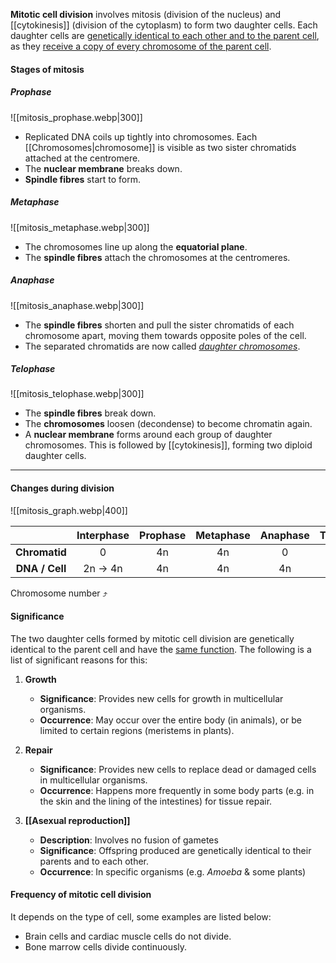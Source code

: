 **Mitotic cell division** involves mitosis (division of the nucleus) and [[cytokinesis]] (division of the cytoplasm) to form two daughter cells. Each daughter cells are <u>genetically identical to each other and to the parent cell</u>, as they <u>receive a copy of every chromosome of the parent cell</u>.

#### Stages of mitosis
##### Prophase
![[mitosis_prophase.webp|300]]
- Replicated DNA coils up tightly into chromosomes.
  Each [[Chromosomes|chromosome]] is visible as two sister chromatids attached at the centromere.
- The **nuclear membrane** breaks down.
- **Spindle fibres** start to form.

##### Metaphase
![[mitosis_metaphase.webp|300]]
- The chromosomes line up along the **equatorial plane**.
- The **spindle fibres** attach the chromosomes at the centromeres.

##### Anaphase
![[mitosis_anaphase.webp|300]]
- The **spindle fibres** shorten and pull the sister chromatids of each chromosome apart, moving them towards opposite poles of the cell.
- The separated chromatids are now called <u><i>daughter chromosomes</i></u>.

##### Telophase
![[mitosis_telophase.webp|300]]
- The **spindle fibres** break down.
- The **chromosomes** loosen (decondense) to become chromatin again.
- A **nuclear membrane** forms around each group of daughter chromosomes. This is followed by [[cytokinesis]], forming two diploid daughter cells.


<hr>

#### Changes during division
![[mitosis_graph.webp|400]]

|                | Interphase | Prophase | Metaphase | Anaphase | Telophase | Cytokinesis |
| :------------: | :--------: | :------: | :-------: | :------: | :-------: | :---------: |
| **Chromatid**  |     0      |    4n    |    4n     |    0     |     0     |      0      |
| **DNA / Cell** |  2n → 4n   |    4n    |    4n     |    4n    |    4n     |   4n → 2n   |
Chromosome number ⤴

#### Significance
The two daughter cells formed by mitotic cell division are genetically identical to the parent cell and have the <u>same function</u>. The following is a list of significant reasons for this:

1. **Growth**
	- **Significance**: Provides new cells for growth in multicellular organisms.
	- **Occurrence**: May occur over the entire body (in animals), or be limited to certain regions (meristems in plants).

2. **Repair**
	- **Significance**: Provides new cells to replace dead or damaged cells in multicellular organisms.
	- **Occurrence**: Happens more frequently in some body parts (e.g. in the skin and the lining of the intestines) for tissue repair.

3. **[[Asexual reproduction]]**
	- **Description**: Involves no fusion of gametes
	- **Significance**: Offspring produced are genetically identical to their parents and to each other.
	- **Occurrence**: In specific organisms (e.g. *Amoeba* & some plants)

#### Frequency of mitotic cell division
It depends on the type of cell, some examples are listed below:
- Brain cells and cardiac muscle cells do not divide.
- Bone marrow cells divide continuously.


